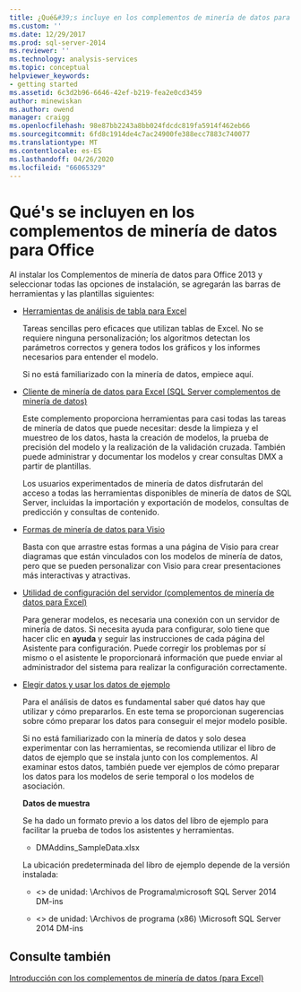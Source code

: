 ```yaml
---
title: ¿Qué&#39;s incluye en los complementos de minería de datos para Office? | Microsoft Docs
ms.custom: ''
ms.date: 12/29/2017
ms.prod: sql-server-2014
ms.reviewer: ''
ms.technology: analysis-services
ms.topic: conceptual
helpviewer_keywords:
- getting started
ms.assetid: 6c3d2b96-6646-42ef-b219-fea2e0cd3459
author: minewiskan
ms.author: owend
manager: craigg
ms.openlocfilehash: 98e87bb2243a8bb024fdcdc819fa5914f462eb66
ms.sourcegitcommit: 6fd8c1914de4c7ac24900fe388ecc7883c740077
ms.translationtype: MT
ms.contentlocale: es-ES
ms.lasthandoff: 04/26/2020
ms.locfileid: "66065329"
---
```

# <a name="what39s-included-in-the-data-mining-add-ins-for-office"></a>Qué&#39;s se incluyen en los complementos de minería de datos para Office
  Al instalar los Complementos de minería de datos para Office 2013 y seleccionar todas las opciones de instalación, se agregarán las barras de herramientas y las plantillas siguientes:  
  
-   [Herramientas de análisis de tabla para Excel](table-analysis-tools-for-excel.md)  
  
     Tareas sencillas pero eficaces que utilizan tablas de Excel. No se requiere ninguna personalización; los algoritmos detectan los parámetros correctos y genera todos los gráficos y los informes necesarios para entender el modelo.  
  
     Si no está familiarizado con la minería de datos, empiece aquí.  
  
-   [Cliente de minería de datos para Excel &#40;SQL Server complementos de minería de datos&#41;](data-mining-client-for-excel-sql-server-data-mining-add-ins.md)  
  
     Este complemento proporciona herramientas para casi todas las tareas de minería de datos que puede necesitar: desde la limpieza y el muestreo de los datos, hasta la creación de modelos, la prueba de precisión del modelo y la realización de la validación cruzada. También puede administrar y documentar los modelos y crear consultas DMX a partir de plantillas.  
  
     Los usuarios experimentados de minería de datos disfrutarán del acceso a todas las herramientas disponibles de minería de datos de SQL Server, incluidas la importación y exportación de modelos, consultas de predicción y consultas de contenido.  
  
-   [Formas de minería de datos para Visio](data-mining-shapes-for-visio.md)  
  
     Basta con que arrastre estas formas a una página de Visio para crear diagramas que están vinculados con los modelos de minería de datos, pero que se pueden personalizar con Visio para crear presentaciones más interactivas y atractivas.  
  
-   [Utilidad de configuración del servidor &#40;complementos de minería de datos para Excel&#41;](server-configuration-utility-data-mining-add-ins-for-excel.md)  
  
     Para generar modelos, es necesaria una conexión con un servidor de minería de datos. Si necesita ayuda para configurar, solo tiene que hacer clic en **ayuda** y seguir las instrucciones de cada página del Asistente para configuración. Puede corregir los problemas por sí mismo o el asistente le proporcionará información que puede enviar al administrador del sistema para realizar la configuración correctamente.  
  
-   [Elegir datos y usar los datos de ejemplo](choosing-data-for-data-mining.md)  
  
     Para el análisis de datos es fundamental saber qué datos hay que utilizar y cómo prepararlos. En este tema se proporcionan sugerencias sobre cómo preparar los datos para conseguir el mejor modelo posible.  
  
     Si no está familiarizado con la minería de datos y solo desea experimentar con las herramientas, se recomienda utilizar el libro de datos de ejemplo que se instala junto con los complementos. Al examinar estos datos, también puede ver ejemplos de cómo preparar los datos para los modelos de serie temporal o los modelos de asociación.  
  
     **Datos de muestra**  
  
     Se ha dado un formato previo a los datos del libro de ejemplo para facilitar la prueba de todos los asistentes y herramientas.  
  
    -   DMAddins_SampleData.xlsx  
  
     La ubicación predeterminada del libro de ejemplo depende de la versión instalada:  
  
    -   \<> de unidad: \Archivos de Programa\microsoft SQL Server 2014 DM-ins  
  
    -   \<> de unidad: \Archivos de programa (x86) \Microsoft SQL Server 2014 DM-ins  
  
## <a name="see-also"></a>Consulte también  
 [Introducción con los complementos de minería de datos &#40;para Excel&#41;](getting-started-with-data-mining-data-mining-add-ins-for-excel.md)  
  
  
